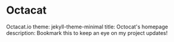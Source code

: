 # Octacat
Octacat.io
theme: jekyll-theme-minimal
title: Octocat's homepage
description: Bookmark this to keep an eye on my project updates!
